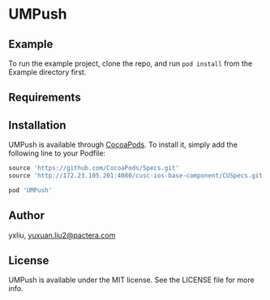 # UMPush

## Example

To run the example project, clone the repo, and run `pod install` from the Example directory first.

## Requirements

## Installation

UMPush is available through [CocoaPods](http://cocoapods.org). To install
it, simply add the following line to your Podfile:

```ruby
source 'https://github.com/CocoaPods/Specs.git'
source 'http://172.23.105.201:4080/cusc-ios-base-component/CUSpecs.git'

pod 'UMPush'
```

## Author

yxliu, yuxuan.liu2@pactera.com

## License

UMPush is available under the MIT license. See the LICENSE file for more info.
